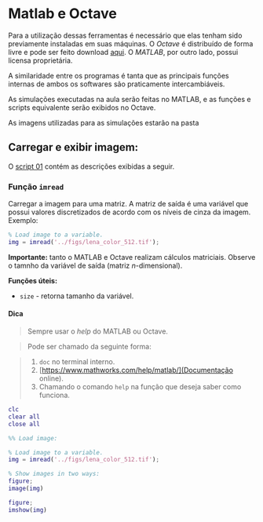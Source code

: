 # Matlab e Octave

Para a utilização dessas ferramentas é necessário que elas tenham sido previamente instaladas em suas máquinas. 
O *Octave* é distribuído de forma livre e pode ser feito download [aqui](https://www.gnu.org/software/octave/). O *MATLAB*, por outro lado, possui licensa proprietária.

A similaridade entre os programas é tanta que as principais funções internas de ambos os softwares são praticamente intercambiáveis. 

As simulações executadas na aula serão feitas no MATLAB, e as funções e scripts equivalente serão exibidos no Octave.

As imagens utilizadas para as simulações estarão na pasta 

## Carregar e exibir imagem:

O [script 01](script_01__load_image.m) contém as descrições exibidas a seguir.

### Função `imread`
 
Carregar a imagem para uma matriz. A matriz de saída é uma variável que possui valores discretizados de acordo com os níveis de cinza da imagem. Exemplo:

```matlab
% Load image to a variable.
img = imread('../figs/lena_color_512.tif');
```
**Importante:** tanto o MATLAB e Octave realizam cálculos matriciais. Observe o tamnho da variável de saída (matriz *n*-dimensional). 

**Funções úteis:**
+ `size` - retorna tamanho da variável.


#### Dica
> Sempre usar o *help* do MATLAB ou Octave.

> Pode ser chamado da seguinte forma:

> 1. `doc` no terminal interno.
> 2. [https://www.mathworks.com/help/matlab/](Documentação online).
> 3. Chamando o comando `help` na função que deseja saber como funciona.



```matlab
clc
clear all
close all

%% Load image:

% Load image to a variable.
img = imread('../figs/lena_color_512.tif');

% Show images in two ways:
figure;
image(img)

figure;
imshow(img)

```
